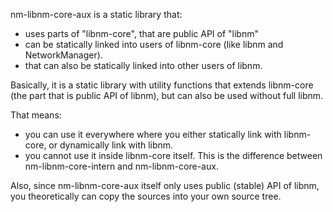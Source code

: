 nm-libnm-core-aux is a static library that:

 - uses parts of "libnm-core", that are public API of "libnm"
 - can be statically linked into users of libnm-core (like libnm
   and NetworkManager).
 - that can also be statically linked into other users of libnm.

Basically, it is a static library with utility functions that extends
libnm-core (the part that is public API of libnm), but can also be
used without full libnm.

That means:

  - you can use it everywhere where you either statically link
    with libnm-core, or dynamically link with libnm.
  - you cannot use it inside libnm-core itself. This is the difference
    between nm-libnm-core-intern and nm-libnm-core-aux.

Also, since nm-libnm-core-aux itself only uses public (stable)
API of libnm, you theoretically can copy the sources into your
own source tree.
